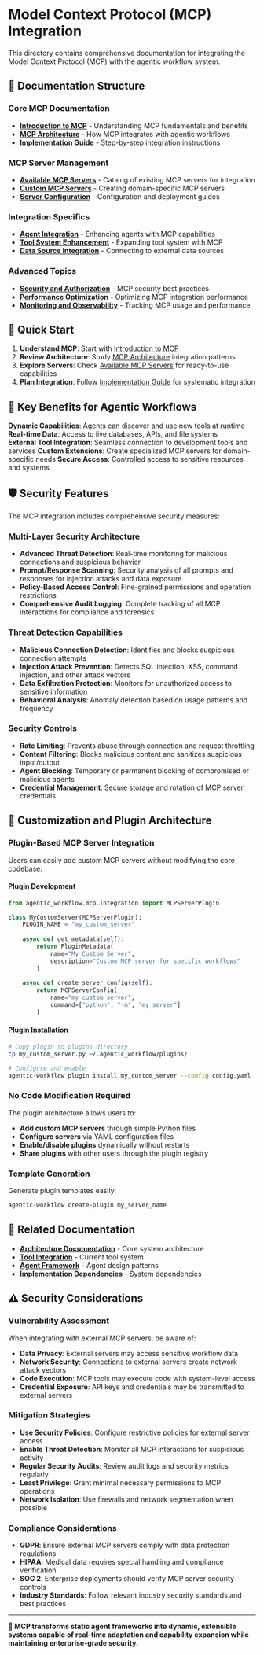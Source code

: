 # Model Context Protocol (MCP) Integration

This directory contains comprehensive documentation for integrating the Model Context Protocol (MCP) with the agentic workflow system.

## 📖 Documentation Structure

### Core MCP Documentation
- **[Introduction to MCP](introduction.md)** - Understanding MCP fundamentals and benefits
- **[MCP Architecture](architecture.md)** - How MCP integrates with agentic workflows
- **[Implementation Guide](implementation-guide.md)** - Step-by-step integration instructions

### MCP Server Management
- **[Available MCP Servers](available-servers.md)** - Catalog of existing MCP servers for integration
- **[Custom MCP Servers](custom-servers.md)** - Creating domain-specific MCP servers
- **[Server Configuration](server-configuration.md)** - Configuration and deployment guides

### Integration Specifics
- **[Agent Integration](agent-integration.md)** - Enhancing agents with MCP capabilities
- **[Tool System Enhancement](tool-enhancement.md)** - Expanding tool system with MCP
- **[Data Source Integration](data-integration.md)** - Connecting to external data sources

### Advanced Topics
- **[Security and Authorization](security.md)** - MCP security best practices
- **[Performance Optimization](performance.md)** - Optimizing MCP integration performance
- **[Monitoring and Observability](monitoring.md)** - Tracking MCP usage and performance

## 🚀 Quick Start

1. **Understand MCP**: Start with [Introduction to MCP](introduction.md)
2. **Review Architecture**: Study [MCP Architecture](architecture.md) integration patterns
3. **Explore Servers**: Check [Available MCP Servers](available-servers.md) for ready-to-use capabilities
4. **Plan Integration**: Follow [Implementation Guide](implementation-guide.md) for systematic integration

## 🎯 Key Benefits for Agentic Workflows

**Dynamic Capabilities**: Agents can discover and use new tools at runtime
**Real-time Data**: Access to live databases, APIs, and file systems  
**External Tool Integration**: Seamless connection to development tools and services
**Custom Extensions**: Create specialized MCP servers for domain-specific needs
**Secure Access**: Controlled access to sensitive resources and systems

## 🛡️ Security Features

The MCP integration includes comprehensive security measures:

### Multi-Layer Security Architecture
- **Advanced Threat Detection**: Real-time monitoring for malicious connections and suspicious behavior
- **Prompt/Response Scanning**: Security analysis of all prompts and responses for injection attacks and data exposure
- **Policy-Based Access Control**: Fine-grained permissions and operation restrictions
- **Comprehensive Audit Logging**: Complete tracking of all MCP interactions for compliance and forensics

### Threat Detection Capabilities
- **Malicious Connection Detection**: Identifies and blocks suspicious connection attempts
- **Injection Attack Prevention**: Detects SQL injection, XSS, command injection, and other attack vectors
- **Data Exfiltration Protection**: Monitors for unauthorized access to sensitive information
- **Behavioral Analysis**: Anomaly detection based on usage patterns and frequency

### Security Controls
- **Rate Limiting**: Prevents abuse through connection and request throttling
- **Content Filtering**: Blocks malicious content and sanitizes suspicious input/output
- **Agent Blocking**: Temporary or permanent blocking of compromised or malicious agents
- **Credential Management**: Secure storage and rotation of MCP server credentials

## 🔧 Customization and Plugin Architecture

### Plugin-Based MCP Server Integration

Users can easily add custom MCP servers without modifying the core codebase:

#### Plugin Development
```python
from agentic_workflow.mcp.integration import MCPServerPlugin

class MyCustomServer(MCPServerPlugin):
    PLUGIN_NAME = "my_custom_server"
    
    async def get_metadata(self):
        return PluginMetadata(
            name="My Custom Server",
            description="Custom MCP server for specific workflows"
        )
    
    async def create_server_config(self):
        return MCPServerConfig(
            name="my_custom_server",
            command=["python", "-m", "my_server"]
        )
```

#### Plugin Installation
```bash
# Copy plugin to plugins directory
cp my_custom_server.py ~/.agentic_workflow/plugins/

# Configure and enable
agentic-workflow plugin install my_custom_server --config config.yaml
```

### No Code Modification Required

The plugin architecture allows users to:
- **Add custom MCP servers** through simple Python files
- **Configure servers** via YAML configuration files  
- **Enable/disable plugins** dynamically without restarts
- **Share plugins** with other users through the plugin registry

### Template Generation

Generate plugin templates easily:
```bash
agentic-workflow create-plugin my_server_name
```

## 🔗 Related Documentation

- **[Architecture Documentation](../architecture/)** - Core system architecture
- **[Tool Integration](../features/tool-integration.md)** - Current tool system
- **[Agent Framework](../architecture/agentic-design.md)** - Agent design patterns
- **[Implementation Dependencies](../implementation/dependencies.md)** - System dependencies

## ⚠️ Security Considerations

### Vulnerability Assessment

When integrating with external MCP servers, be aware of:

- **Data Privacy**: External servers may access sensitive workflow data
- **Network Security**: Connections to external servers create network attack vectors
- **Code Execution**: MCP tools may execute code with system-level access
- **Credential Exposure**: API keys and credentials may be transmitted to external servers

### Mitigation Strategies

- **Use Security Policies**: Configure restrictive policies for external server access
- **Enable Threat Detection**: Monitor all MCP interactions for suspicious activity
- **Regular Security Audits**: Review audit logs and security metrics regularly
- **Least Privilege**: Grant minimal necessary permissions to MCP operations
- **Network Isolation**: Use firewalls and network segmentation when possible

### Compliance Considerations

- **GDPR**: Ensure external MCP servers comply with data protection regulations
- **HIPAA**: Medical data requires special handling and compliance verification
- **SOC 2**: Enterprise deployments should verify MCP server security controls
- **Industry Standards**: Follow relevant industry security standards and best practices

---

**🌟 MCP transforms static agent frameworks into dynamic, extensible systems capable of real-time adaptation and capability expansion while maintaining enterprise-grade security.**